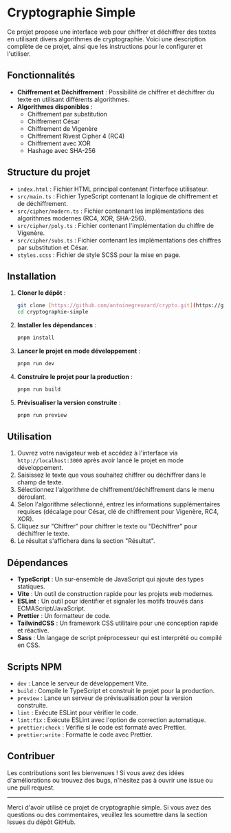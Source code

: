 # Cryptographie Simple

Ce projet propose une interface web pour chiffrer et déchiffrer des textes en utilisant divers algorithmes de cryptographie. Voici une description complète de ce projet, ainsi que les instructions pour le configurer et l'utiliser.

## Fonctionnalités

- **Chiffrement et Déchiffrement** : Possibilité de chiffrer et déchiffrer du texte en utilisant différents algorithmes.
- **Algorithmes disponibles** :
  - Chiffrement par substitution
  - Chiffrement César
  - Chiffrement de Vigenère
  - Chiffrement Rivest Cipher 4 (RC4)
  - Chiffrement avec XOR
  - Hashage avec SHA-256

## Structure du projet

- `index.html` : Fichier HTML principal contenant l'interface utilisateur.
- `src/main.ts` : Fichier TypeScript contenant la logique de chiffrement et de déchiffrement.
- `src/cipher/modern.ts` : Fichier contenant les implémentations des algorithmes modernes (RC4, XOR, SHA-256).
- `src/cipher/poly.ts` : Fichier contenant l'implémentation du chiffre de Vigenère.
- `src/cipher/subs.ts` : Fichier contenant les implémentations des chiffres par substitution et César.
- `styles.scss` : Fichier de style SCSS pour la mise en page.

## Installation

1. **Cloner le dépôt** :
    ```sh
    git clone [https://github.com/antoinegreuzard/crypto.git](https://github.com/antoinegreuzard/crypto.git)
    cd cryptographie-simple
    ```

2. **Installer les dépendances** :
    ```sh
    pnpm install
    ```

3. **Lancer le projet en mode développement** :
    ```sh
    pnpm run dev
    ```

4. **Construire le projet pour la production** :
    ```sh
    pnpm run build
    ```

5. **Prévisualiser la version construite** :
    ```sh
    pnpm run preview
    ```

## Utilisation

1. Ouvrez votre navigateur web et accédez à l'interface via `http://localhost:3000` après avoir lancé le projet en mode développement.
2. Saisissez le texte que vous souhaitez chiffrer ou déchiffrer dans le champ de texte.
3. Sélectionnez l'algorithme de chiffrement/déchiffrement dans le menu déroulant.
4. Selon l'algorithme sélectionné, entrez les informations supplémentaires requises (décalage pour César, clé de chiffrement pour Vigenère, RC4, XOR).
5. Cliquez sur "Chiffrer" pour chiffrer le texte ou "Déchiffrer" pour déchiffrer le texte.
6. Le résultat s'affichera dans la section "Résultat".

## Dépendances

- **TypeScript** : Un sur-ensemble de JavaScript qui ajoute des types statiques.
- **Vite** : Un outil de construction rapide pour les projets web modernes.
- **ESLint** : Un outil pour identifier et signaler les motifs trouvés dans ECMAScript/JavaScript.
- **Prettier** : Un formatteur de code.
- **TailwindCSS** : Un framework CSS utilitaire pour une conception rapide et réactive.
- **Sass** : Un langage de script préprocesseur qui est interprété ou compilé en CSS.

## Scripts NPM

- `dev` : Lance le serveur de développement Vite.
- `build` : Compile le TypeScript et construit le projet pour la production.
- `preview` : Lance un serveur de prévisualisation pour la version construite.
- `lint` : Exécute ESLint pour vérifier le code.
- `lint:fix` : Exécute ESLint avec l'option de correction automatique.
- `prettier:check` : Vérifie si le code est formaté avec Prettier.
- `prettier:write` : Formatte le code avec Prettier.

## Contribuer

Les contributions sont les bienvenues ! Si vous avez des idées d'améliorations ou trouvez des bugs, n'hésitez pas à ouvrir une issue ou une pull request.

---

Merci d'avoir utilisé ce projet de cryptographie simple. Si vous avez des questions ou des commentaires, veuillez les soumettre dans la section Issues du dépôt GitHub.
